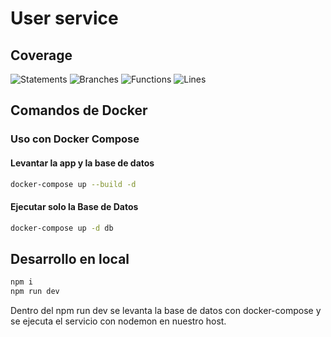 # User service

## Coverage

  ![Statements](https://img.shields.io/badge/statements-99.43%25-brightgreen.svg?style=flat)
  ![Branches](https://img.shields.io/badge/branches-89.24%25-yellow.svg?style=flat)
  ![Functions](https://img.shields.io/badge/functions-98.68%25-brightgreen.svg?style=flat)
  ![Lines](https://img.shields.io/badge/lines-99.42%25-brightgreen.svg?style=flat)


## Comandos de Docker

### Uso con Docker Compose

#### Levantar la app y la base de datos

```bash
docker-compose up --build -d
```

#### Ejecutar solo la Base de Datos

```bash
docker-compose up -d db
```

## Desarrollo en local

```bash
npm i
npm run dev
```

Dentro del npm run dev se levanta la base de datos con docker-compose y se ejecuta el servicio con nodemon en nuestro host.
